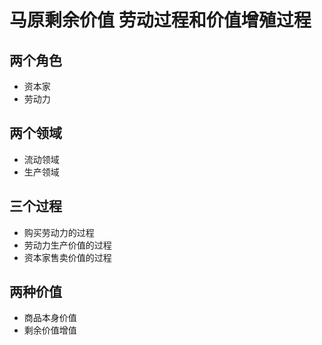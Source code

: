 # 马原剩余价值 劳动过程和价值增殖过程

## 两个角色

* 资本家
* 劳动力

## 两个领域

* 流动领域
* 生产领域

## 三个过程

* 购买劳动力的过程
* 劳动力生产价值的过程
* 资本家售卖价值的过程

## 两种价值

* 商品本身价值
* 剩余价值增值